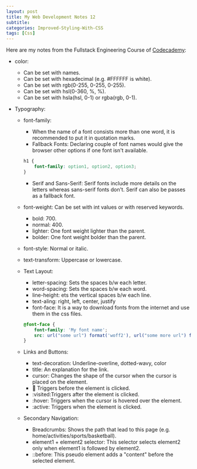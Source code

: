 ```yaml
---
layout: post
title: My Web Development Notes 12
subtitle: 
categories: Improved-Styling-With-CSS
tags: [Css]
---
```


Here are my notes from the Fullstack Engineering Course of [Codecademy](https://www.codecademy.com/):

- color:
    - Can be set with names.
    - Can be set with hexadecimal (e.g. #FFFFFF is white).
    - Can be set with rgb(0-255, 0-255, 0-255).
    - Can be set with hsl(0-360, %, %).
    - Can be set with hsla(hsl, 0-1) or rgba(rgb, 0-1).

- Typography:
    - font-family:
        - When the name of a font consists more than one word, it is recommended to put it in quotation marks.
        - Fallback Fonts: Declaring couple of font names would give the browser other options if one font isn't available.
        ```CSS
        h1 {
            font-family: option1, option2, option3;
        }
        ```
        - Serif and Sans-Serif: Serif fonts include more details on the letters whereas sans-serif fonts don't. Serif can also be passes as a fallback font.

    - font-weight: Can be set with int values or with reserved keywords.
        - bold: 700.
        - normal: 400.
        - lighter: One font weight lighter than the parent.
        - bolder: One font weight bolder than the parent.

    - font-style: Normal or italic.

    - text-transform: Uppercase or lowercase.

    - Text Layout:
        - letter-spacing: Sets the spaces b/w each letter.
        - word-spacing: Sets the spaces b/w each word.
        - line-height: ets the vertical spaces b/w each line.
        - text-aling: right, left, center, justify
        - font-face: It is a way to download fonts from the internet and use them in the css files.
        ```CSS
        @font-face {
            font-family: 'My font name';
            src: url("some url") format('woff2'), url("some more url") format('woff');
        }

        ```
    - Links and Buttons:
        - text-decoration: Underline-overline, dotted-wavy, color
        - title: An explanation for the link.
        - cursor: Changes the shape of the cursor when the cursor is placed on the element.
        - :link: Triggers before the element is clicked.
        - :visited:Triggers after the element is clicked.
        - :hover: Triggers when the cursor is hovered over the element.
        - :active: Triggers when the element is clicked.
    
    - Secondary Navigation:
        - Breadcrumbs: Shows the path that lead to this page (e.g. home/activities/sports/basketball).
        - element1 + element2 selector: This selector selects element2 only when element1 is followed by element2.
        - ::before: This pseudo element adds a "content" before the selected element.




